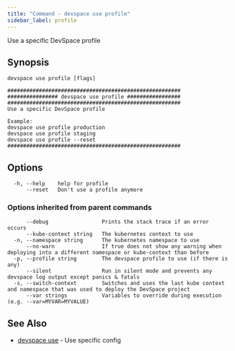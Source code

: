 ```yaml
---
title: "Command - devspace use profile"
sidebar_label: profile
---
```



Use a specific DevSpace profile

## Synopsis


```
devspace use profile [flags]
```

```
#######################################################
################ devspace use profile #################
#######################################################
Use a specific DevSpace profile

Example:
devspace use profile production
devspace use profile staging
devspace use profile --reset
#######################################################
```
## Options

```
  -h, --help    help for profile
      --reset   Don't use a profile anymore
```

### Options inherited from parent commands

```
      --debug                 Prints the stack trace if an error occurs
      --kube-context string   The kubernetes context to use
  -n, --namespace string      The kubernetes namespace to use
      --no-warn               If true does not show any warning when deploying into a different namespace or kube-context than before
  -p, --profile string        The devspace profile to use (if there is any)
      --silent                Run in silent mode and prevents any devspace log output except panics & fatals
  -s, --switch-context        Switches and uses the last kube context and namespace that was used to deploy the DevSpace project
      --var strings           Variables to override during execution (e.g. --var=MYVAR=MYVALUE)
```

## See Also

* [devspace use](../../cli/commands/devspace_use)	 - Use specific config
